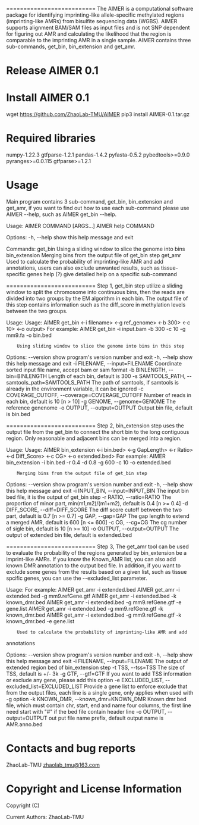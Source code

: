 ==========================
The AIMER is a computational software package for identifying imprinting-like allele-specific methylated regions (imprinting-like AMRs) from bisulfite sequencing data (WGBS). AIMER supports alignment BAM/SAM files as input files and is not SNP dependent for figuring out AMR and calculating the likelihood that the region is comparable to the imprinting AMR in a single sample. AIMER contains three sub-commands, get_bin, bin_extension and get_amr.

Release AIMER 0.1
==========================
# Install AIMER 0.1
wget https://github.com/ZhaoLab-TMU/AIMER
pip3 install AIMER-0.1.tar.gz

# Required libraries
numpy-1.22.3
gtfparse-1.2.1
pandas-1.4.2
pyfasta-0.5.2
pybedtools>=0.9.0
pyranges>=0.0.115
gtfparse>=1.2.1


Usage
==========================
Main program contains 3 sub-command, get_bin, bin_extension and get_amr, if you want to find out how to use each sub-command please use AIMER <sub-command> --help, such as AIMER get_bin --help.

Usage:
    AIMER COMMAND [ARGS...]
    AIMER help COMMAND

Options:
  -h, --help  show this help message and exit

Commands:
  get_bin        Using a sliding window to slice the genome into bins
  bin_extension  Merging bins from the output file of get_bin step
  get_amr        Used to calculate the probability of imprinting-like AMR and
                 add annotations, users can also exclude unwanted results,
                 such as tissue-specific genes
  help (?)       give detailed help on a specific sub-command

==========================
Step 1, get_bin step utilize a sliding window to split the chromosome into continuous bins, then the reads are divided into two groups by the EM algorithm in each bin. The output file of this step contains information such as the diff_score in methylation levels between the two groups.

Usage:
    Usage: AIMER get_bin <-i filename> <-g ref_genome> <-b 300> <-c 10> <-o output>
    For example: AIMER get_bin -i input.bam -b 300 -c 10 -g mm9.fa -o bin.bed

        Using sliding window to slice the genome into bins in this step

Options:
  --version             show program's version number and exit
  -h, --help            show this help message and exit
  -i FILENAME, --input=FILENAME
                        Coordinate sorted input file name, accept bam or sam
                        format
  -b BINLENGTH, --bin=BINLENGTH
                        Length of each bin, default is 300
  -s SAMTOOLS_PATH, --samtools_path=SAMTOOLS_PATH
                        The path of samtools, if samtools is already in the
                        environment variable, it can be ignored
  -c COVERAGE_CUTOFF, --coverage=COVERAGE_CUTOFF
                        Number of reads in each bin, default is 10 [n > 10]
  -g GENOME, --genome=GENOME
                        The reference genenome
  -o OUTPUT, --output=OUTPUT
                        Output bin file, default is bin.bed

==========================
Step 2, bin_extension step uses the output file from the get_bin to connect the short bin to the long contiguous region. Only reasonable and adjacent bins can be merged into a region.

Usage:
    Usage: AIMER bin_extension <-i bin.bed> <-g GapLength> <-r Ratio> <-d Diff_Score> <-c CG> <-o extended.bed>
    For example: AIMER bin_extension -i bin.bed -r 0.4 -d 0.8 -g 600 -c 10 -o extended.bed

        Merging bins from the output file of get_bin step

Options:
  --version             show program's version number and exit
  -h, --help            show this help message and exit
  -i INPUT_BIN, --input=INPUT_BIN
                        The input bin bed file, it is the output of get_bin
                        step
  -r RATIO, --ratio=RATIO
                        The proportion of minor part, min(m1,m2)/(m1+m2),
                        default is 0.4 [n >= 0.4]
  -d DIFF_SCORE, --diff=DIFF_SCORE
                        The diff score cutoff between the two part, default is
                        0.7 [n >= 0.7]
  -g GAP, --gap=GAP     The gap length to extend a merged AMR, default is 600
                        [n <= 600]
  -c CG, --cg=CG        The cg number of sigle bin, default is 10 [n >= 10]
  -o OUTPUT, --output=OUTPUT
                        The output of extended bin file, default is
                        extended.bed

==========================
Step 3, The get_amr tool can be used to evaluate the probability of the regions generated by bin_extension be a imprint-like AMRs. If you know the Known_AMR list, you can also add known DMR annotation to the output bed file. In addition, if you want to exclude some genes from the results based on a given list, such as tissue spcific genes, you can use the --excluded_list parameter.

Usage:
    For example:
        AIMER get_amr -i extended.bed
        AIMER get_amr -i extended.bed -g mm9.refGene.gtf
        AIMER get_amr -i extended.bed -k known_dmr.bed
        AIMER get_amr -i extended.bed -g mm9.refGene.gtf -e gene.list
        AIMER get_amr -i extended.bed -g mm9.refGene.gtf -k known_dmr.bed
        AIMER get_amr -i extended.bed -g mm9.refGene.gtf -k known_dmr.bed -e gene.list


        Used to calculate the probability of imprinting-like AMR and add
annotations

Options:
  --version             show program's version number and exit
  -h, --help            show this help message and exit
  -i FILENAME, --input=FILENAME
                        The output of extended region bed of bin_extension
                        step
  -t TSS, --tss=TSS     The size of TSS, default is +/- 3k
  -g GTF, --gtf=GTF     If you want to add TSS information or exclude any
                        gene, please add this option
  -e EXCLUDED_LIST, --excluded_list=EXCLUDED_LIST
                        Provide a gene list to enforce exclude that from the
                        output files, each line is a single gene, only applies
                        when used with -g option
  -k KNOWN_DMR, --known_dmr=KNOWN_DMR
                        Known dmr bed file, which must contain chr, start, end
                        and name four columns, the first line need start with
                        "#" if the bed file contain header line
  -o OUTPUT, --output=OUTPUT
                        out put file name prefix, default output name is
                        AMR.anno.bed

Contacts and bug reports
==========================

ZhaoLab-TMU
zhaolab_tmu@163.com

Copyright and License Information
==========================
Copyright (C) 

Current Authors: ZhaoLab-TMU